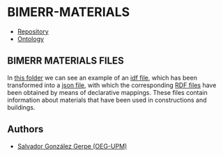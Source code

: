 # BIMERR-MATERIALS

- [Repository](https://github.com/Salva5297/BIMERR-MATERIALS)
- [Ontology](https://bimerr.iot.linkeddata.es/def/material-properties/)

## BIMERR MATERIALS FILES

In [this folder](./) we can see an example of an [idf file](./ASHRAE_2005_HOF_Materials.idf), which has been transformed into a [json file](./ASHRAE_2005_HOF_Materials.json), with which the corresponding [RDF files](./ASHRAE_2005_HOF_Materials.ttl) have been obtained by means of declarative mappings. These files contain information about materials that have been used in constructions and buildings.

## Authors

- [Salvador González Gerpe (OEG-UPM)](https://github.com/Salva5297)